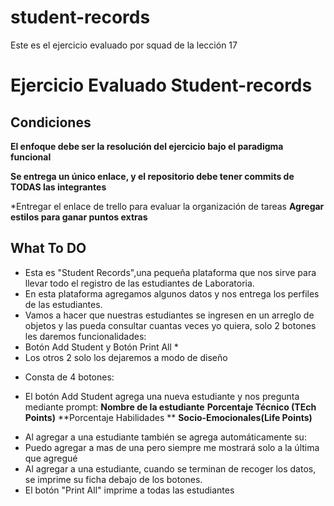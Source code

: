 # student-records
Este es el ejercicio evaluado por squad de la lección 17
# Ejercicio Evaluado Student-records

## Condiciones

**El enfoque debe ser la resolución del ejercicio bajo el paradigma funcional**

**Se entrega un único enlace, y el repositorio debe tener commits de TODAS las integrantes**

*Entregar el enlace de trello para evaluar la organización de tareas
**Agregar estilos para ganar puntos extras** 

## What To DO
* Esta es "Student Records",una pequeña plataforma que nos sirve para llevar todo el registro de las estudiantes de Laboratoria.
* En esta plataforma agregamos algunos datos y nos entrega los perfiles de las estudiantes.
* Vamos a hacer que nuestras estudiantes se ingresen en un arreglo de objetos y las pueda consultar cuantas veces yo quiera, solo 2 botones les daremos funcionalidades:
* Botón Add Student y Botón Print All *
* Los otros 2 solo los dejaremos a modo de diseño 
- Consta de 4 botones:
* El botón Add Student agrega una nueva estudiante y nos pregunta mediante prompt:
**Nombre de la estudiante**
**Porcentaje Técnico (TEch Points)**
**Porcentaje Habilidades ** **Socio-Emocionales(Life Points)**
- Al agregar a una estudiante también se agrega automáticamente su:
- Puedo agregar a mas de una pero siempre me mostrará solo a la última que agregué
- Al agregar a una estudiante, cuando se terminan de recoger los datos, se imprime su ficha debajo de los botones.
- El botón "Print All" imprime a todas las estudiantes



